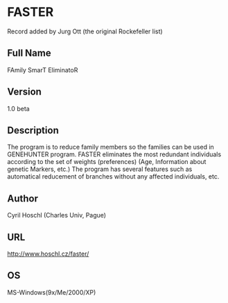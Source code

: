 # FASTER
Record added by Jurg Ott (the original Rockefeller list)

## Full Name
FAmily SmarT EliminatoR

## Version
1.0 beta

## Description
The program is to reduce family members so the families can be used in GENEHUNTER program. FASTER eliminates the most redundant individuals according to the set of weights (preferences) (Age, Information about genetic Markers, etc.) The program has several features such as automatical reducement of branches without any affected individuals, etc.

## Author
Cyril Hoschl (Charles Univ, Pague)

## URL
http://www.hoschl.cz/faster/

## OS
MS-Windows(9x/Me/2000/XP)